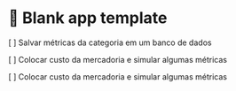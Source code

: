 # 🎈 Blank app template

[ ] Salvar métricas da categoria em um banco de dados

[ ] Colocar custo da mercadoria e simular algumas métricas

[ ] Colocar custo da mercadoria e simular algumas métricas
   
   
